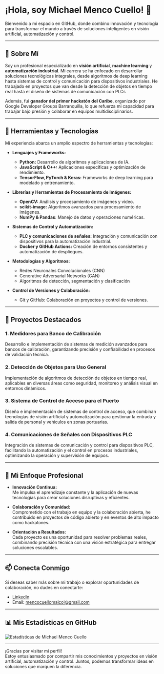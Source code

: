 # ¡Hola, soy Michael Menco Cuello! 👋

Bienvenido a mi espacio en GitHub, donde combino innovación y tecnología para transformar el mundo a través de soluciones inteligentes en visión artificial, automatización y control.

---

## 🚀 Sobre Mí

Soy un profesional especializado en **visión artificial**, **machine learning** y **automatización industrial**. Mi carrera se ha enfocado en desarrollar soluciones tecnológicas integrales, desde algoritmos de deep learning hasta sistemas de control y comunicación para dispositivos industriales. He trabajado en proyectos que van desde la detección de objetos en tiempo real hasta el diseño de sistemas de comunicación con PLCs

Además, fui **ganador del primer hackatón del Caribe**, organizado por Google Developer Groups Barranquilla, lo que refuerza mi capacidad para trabajar bajo presión y colaborar en equipos multidisciplinarios.

---

## 🔧 Herramientas y Tecnologías

Mi experiencia abarca un amplio espectro de herramientas y tecnologías:

- **Lenguajes y Frameworks:**
  - **Python:** Desarrollo de algoritmos y aplicaciones de IA.
  - **JavaScript & C++:** Aplicaciones específicas y optimización de rendimiento.
  - **TensorFlow, PyTorch & Keras:** Frameworks de deep learning para modelado y entrenamiento.

- **Librerías y Herramientas de Procesamiento de Imágenes:**
  - **OpenCV:** Análisis y procesamiento de imágenes y video.
  - **scikit-image:** Algoritmos avanzados para procesamiento de imágenes.
  - **NumPy & Pandas:** Manejo de datos y operaciones numéricas.

- **Sistemas de Control y Automatización:**
  - **PLC y comunicaciones de señales:** Integración y comunicación con dispositivos para la automatización industrial.
  - **Docker y GitHub Actions:** Creación de entornos consistentes y automatización de despliegues.

- **Metodologías y Algoritmos:**
  - Redes Neuronales Convolucionales (CNN)
  - Generative Adversarial Networks (GAN)
  - Algoritmos de detección, segmentación y clasificación

- **Control de Versiones y Colaboración:**
  - Git y GitHub: Colaboración en proyectos y control de versiones.

---

## 📂 Proyectos Destacados

### 1. **Medidores para Banco de Calibración**
Desarrollo e implementación de sistemas de medición avanzados para bancos de calibración, garantizando precisión y confiabilidad en procesos de validación técnica.

### 2. **Detección de Objetos para Uso General**
Implementación de algoritmos de detección de objetos en tiempo real, aplicables en diversas áreas como seguridad, monitoreo y análisis visual en entornos dinámicos.

### 3. **Sistema de Control de Acceso para el Puerto**
Diseño e implementación de sistemas de control de acceso, que combinan tecnologías de visión artificial y automatización para gestionar la entrada y salida de personal y vehículos en zonas portuarias.

### 4. **Comunicaciones de Señales con Dispositivos PLC**
Integración de sistemas de comunicación y control para dispositivos PLC, facilitando la automatización y el control en procesos industriales, optimizando la operación y supervisión de equipos.

---

## 🌟 Mi Enfoque Profesional

- **Innovación Continua:**  
  Me impulsa el aprendizaje constante y la aplicación de nuevas tecnologías para crear soluciones disruptivas y eficientes.

- **Colaboración y Comunidad:**  
  Comprometido con el trabajo en equipo y la colaboración abierta, he contribuido en proyectos de código abierto y en eventos de alto impacto como hackatones.

- **Orientación a Resultados:**  
  Cada proyecto es una oportunidad para resolver problemas reales, combinando precisión técnica con una visión estratégica para entregar soluciones escalables.

---

## 📫 Conecta Conmigo

Si deseas saber más sobre mi trabajo o explorar oportunidades de colaboración, no dudes en conectarte:

- [LinkedIn](https://www.linkedin.com/in/michael-menco-cuello-732877226/)
- Email: [mencocuellomaicol@gmail.com](mailto:mencocuellomaicol@gmail.com)

---

## 📊 Mis Estadísticas en GitHub

![Estadísticas de Michael Menco Cuello](https://github-readme-stats.vercel.app/api?username=mich2dev&show_icons=true)

---

¡Gracias por visitar mi perfil!  
Estoy entusiasmado por compartir mis conocimientos y proyectos en visión artificial, automatización y control. Juntos, podemos transformar ideas en soluciones que marquen la diferencia.
